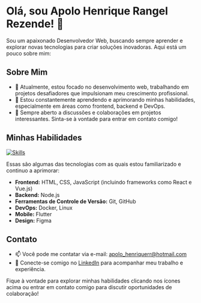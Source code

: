 # Olá, sou Apolo Henrique Rangel Rezende! 👋

Sou um apaixonado Desenvolvedor Web, buscando sempre aprender e explorar novas tecnologias para criar soluções inovadoras. Aqui está um pouco sobre mim:

## Sobre Mim
- 🔭 Atualmente, estou focado no desenvolvimento web, trabalhando em projetos desafiadores que impulsionam meu crescimento profissional.
- 🌱 Estou constantemente aprendendo e aprimorando minhas habilidades, especialmente em áreas como frontend, backend e DevOps.
- 💬 Sempre aberto a discussões e colaborações em projetos interessantes. Sinta-se à vontade para entrar em contato comigo!

## Minhas Habilidades

[![Skills](https://skillicons.dev/icons?i=html,css,js,nodejs,react,vue,git,github,docker,linux,flutter,figma&fill=white)](https://skillicons.dev)

Essas são algumas das tecnologias com as quais estou familiarizado e continuo a aprimorar:

- **Frontend:** HTML, CSS, JavaScript (incluindo frameworks como React e Vue.js)
- **Backend:** Node.js
- **Ferramentas de Controle de Versão:** Git, GitHub
- **DevOps:** Docker, Linux
- **Mobile:** Flutter
- **Design:** Figma

## Contato

- 📫 Você pode me contatar via e-mail: apolo_henriquerr@hotmail.com
- 🔗 Conecte-se comigo no [LinkedIn](https://www.linkedin.com/in/[apolo](https://www.linkedin.com/in/apolo-henrique-rangel-rezende/)) para acompanhar meu trabalho e experiência.

Fique à vontade para explorar minhas habilidades clicando nos ícones acima ou entrar em contato comigo para discutir oportunidades de colaboração!

